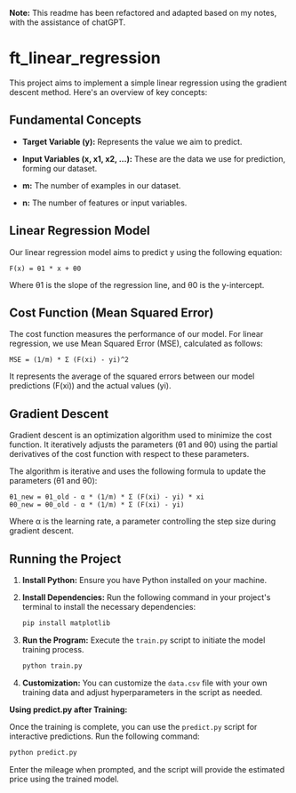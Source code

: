 **Note:** This readme has been refactored and adapted based on my notes, with the assistance of chatGPT.

# ft_linear_regression

This project aims to implement a simple linear regression using the gradient descent method. Here's an overview of key concepts:

## Fundamental Concepts

- **Target Variable (y):** Represents the value we aim to predict.

- **Input Variables (x, x1, x2, ...):** These are the data we use for prediction, forming our dataset.

- **m:** The number of examples in our dataset.

- **n:** The number of features or input variables.

## Linear Regression Model

Our linear regression model aims to predict y using the following equation:

    F(x) = θ1 * x + θ0

Where θ1 is the slope of the regression line, and θ0 is the y-intercept.

## Cost Function (Mean Squared Error)

The cost function measures the performance of our model. For linear regression, we use Mean Squared Error (MSE), calculated as follows:

    MSE = (1/m) * Σ (F(xi) - yi)^2

It represents the average of the squared errors between our model predictions (F(xi)) and the actual values (yi).

## Gradient Descent

Gradient descent is an optimization algorithm used to minimize the cost function. It iteratively adjusts the parameters (θ1 and θ0) using the partial derivatives of the cost function with respect to these parameters.

The algorithm is iterative and uses the following formula to update the parameters (θ1 and θ0):

    θ1_new = θ1_old - α * (1/m) * Σ (F(xi) - yi) * xi
    θ0_new = θ0_old - α * (1/m) * Σ (F(xi) - yi)

Where α is the learning rate, a parameter controlling the step size during gradient descent.

## Running the Project

1. **Install Python:** Ensure you have Python installed on your machine.

2. **Install Dependencies:** Run the following command in your project's terminal to install the necessary dependencies:
   ```bash
   pip install matplotlib
   ```

3. **Run the Program:** Execute the `train.py` script to initiate the model training process.
   ```bash
   python train.py
   ```

4. **Customization:** You can customize the `data.csv` file with your own training data and adjust hyperparameters in the script as needed.

**Using predict.py after Training:**

Once the training is complete, you can use the `predict.py` script for interactive predictions. Run the following command:
```bash
python predict.py
```
Enter the mileage when prompted, and the script will provide the estimated price using the trained model.
